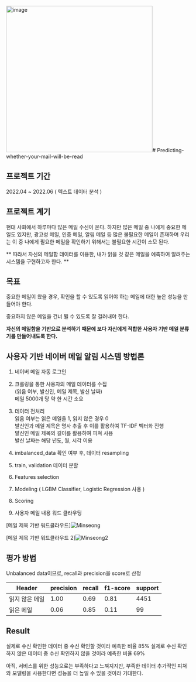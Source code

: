 <img width="400" alt="image" src="https://github.com/Go-MinSeong/Predicting-whether-your-mail-will-be-read/assets/91547241/f0c550ca-8f59-46ec-817f-ad03ebbd9f89"># Predicting-whether-your-mail-will-be-read

## 프로젝트 기간
2022.04 ~ 2022.06 ( 텍스트 데이터 분석 )

## 프로젝트 계기
현대 사회에서 하루마다 많은 메일 수신이 온다. 하지만 많은 메일 중 나에게 중요한 메일도 있지만, 광고성 메일, 인증 메일, 알림 메일 등 많은 불필요한 메일이 존재하며 우리는 이 중 나에게 필요한 메일을 확인하기 위해서는 불필요한 시간이 소모 된다.



** 따라서 자신의 메일함 데이터를 이용한, 내가 읽을 것 같은 메일을 예측하여 알려주는 시스템을 구현하고자 한다. **



## 목표


중요한 메일이 왔을 경우, 확인을 할 수 있도록 읽어야 하는 메일에 대한 높은 성능을 만들어야 한다.

중요하지 않은 메일을 건너 뛸 수 있도록 잘 걸러내야 한다.

**자신의 메일함을 기반으로 분석하기 때문에 보다 자신에게 적합한 사용자 기반 메일 분류기를 만들어내도록 한다.**

## **사용자 기반 네이버 메일 알림 시스템 방법론**

1. 네이버 메일 자동 로그인


2. 크롤링을 통한 사용자의 메일 데이터를 수집 <br/>
    (읽음 여부, 발신인, 메일 제목, 발신 날짜)  <br/>
    메일 5000개 당 약 한 시간 소요
    
    
3. 데이터 전처리 <br/>
    읽음 여부는 읽은 메일을 1, 읽지 않은 경우 0 <br/>
    발신인과 메일 제목은 명사 추출 후 이를 활용하여 TF-IDF 벡터화 진행 <br/>
    발신인 메일 제목의 길이를 활용하여 피쳐 사용 <br/>
    발신 날짜는 해당 년도, 월, 시각 이용


4. imbalanced_data 확인 여부 후, 데이터 resampling 


5. train, validation 데이터 분할


6. Features selection


7. Modeling ( LGBM Classifier, Logistic Regression 사용 )


8. Scoring


9. 사용자 메일 내용 워드 클라우딩


[메일 제목 기반 워드클라우드]![Minseong](https://user-images.githubusercontent.com/91547241/216985220-55ca6a36-28ee-4b23-9171-21a5948fb749.png)


[메일 제목 기반 워드클라우드 2]![Minseong2](https://user-images.githubusercontent.com/91547241/216985246-1864fec1-c4d9-45dd-bb12-bcc2f5eb23f4.png)



## 평가 방법


Unbalanced data이므로, recall과 precision을 score로 산정



Header|precision|recall|f1-score|support
---|---|---|---|---|
읽지 않은 메일|1.00|0.69|0.81|4451|
읽은 메일|0.06|0.85|0.11|99|


## Result

실제로 수신 확인한 데이터 중 수신 확인할 것이라 예측한 비율 85%
실제로 수신 확인하지 않은 데이터 중 수신 확인하지 않을 것이라 예측한 비율 69%

아직, 서비스를 위한 성능으로는 부족하다고 느껴지지만, 부족한 데이터 추가적인 피쳐와 모델링을 사용한다면 성능을 더 높일 수 있을 것이라 기대한다.
